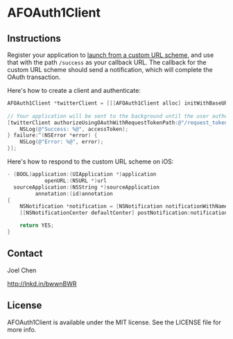 # AFOAuth1Client

## Instructions

Register your application to [launch from a custom URL scheme](http://iphonedevelopertips.com/cocoa/launching-your-own-application-via-a-custom-url-scheme.html), and use that with the path `/success` as your callback URL.  The callback for the custom URL scheme should send a notification, which will complete the OAuth transaction.

Here's how to create a client and authenticate:

``` objective-c
AFOAuth1Client *twitterClient = [[[AFOAuth1Client alloc] initWithBaseURL:[NSURL URLWithString:@"https://twitter.com/oauth/"] key:@"..." secret:@"..."] autorelease];
    
// Your application will be sent to the background until the user authenticates, and then the app will be brought back using the callback URL
[twitterClient authorizeUsingOAuthWithRequestTokenPath:@"/request_token" userAuthorizationPath:@"/authorize" callbackURL:[NSURL URLWithString:@"x-com-YOUR-APP-SCHEME://success"] accessTokenPath:@"/access_token" success:^(AFOAuth1Token *accessToken) {
    NSLog(@"Success: %@", accessToken);
} failure:^(NSError *error) {
    NSLog(@"Error: %@", error);
}];
```

Here's how to respond to the custom URL scheme on iOS: 

``` objective-c
- (BOOL)application:(UIApplication *)application
            openURL:(NSURL *)url
  sourceApplication:(NSString *)sourceApplication
         annotation:(id)annotation
{
    NSNotification *notification = [NSNotification notificationWithName:kAFApplicationLaunchedWithURLNotification object:nil userInfo:@{kAFApplicationLaunchOptionsURLKey: url}];
    [[NSNotificationCenter defaultCenter] postNotification:notification];

    return YES;
}
```

## Contact

Joel Chen

http://lnkd.in/bwwnBWR

## License

AFOAuth1Client is available under the MIT license. See the LICENSE file for more info.
